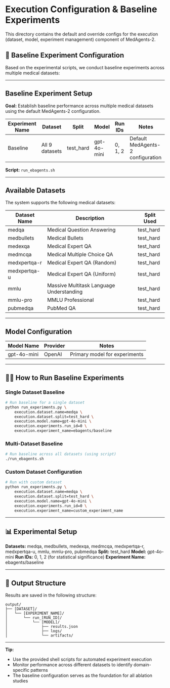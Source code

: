 # Execution Configuration & Baseline Experiments

This directory contains the default and override configs for the execution (dataset, model, experiment management) component of MedAgents-2.

## 🔬 Baseline Experiment Configuration

Based on the experimental scripts, we conduct baseline experiments across multiple medical datasets:

---

## **Baseline Experiment Setup**
**Goal:** Establish baseline performance across multiple medical datasets using the default MedAgents-2 configuration.

| Experiment Name | Dataset | Split | Model | Run IDs | Notes                        |
|----------------|---------|-------|-------|---------|------------------------------|
| Baseline       | All 9 datasets | test_hard | gpt-4o-mini | 0, 1, 2 | Default MedAgents-2 configuration |

**Script:** `run_ebagents.sh`

---

## **Available Datasets**

The system supports the following medical datasets:

| Dataset Name | Description | Split Used |
|--------------|-------------|------------|
| medqa | Medical Question Answering | test_hard |
| medbullets | Medical Bullets | test_hard |
| medexqa | Medical Expert QA | test_hard |
| medmcqa | Medical Multiple Choice QA | test_hard |
| medxpertqa-r | Medical Expert QA (Random) | test_hard |
| medxpertqa-u | Medical Expert QA (Uniform) | test_hard |
| mmlu | Massive Multitask Language Understanding | test_hard |
| mmlu-pro | MMLU Professional | test_hard |
| pubmedqa | PubMed QA | test_hard |

---

## **Model Configuration**

| Model Name | Provider | Notes |
|------------|----------|-------|
| gpt-4o-mini | OpenAI | Primary model for experiments |

---

## 🏃‍♂️ How to Run Baseline Experiments

### Single Dataset Baseline
```bash
# Run baseline for a single dataset
python run_experiments.py \
    execution.dataset.name=medqa \
    execution.dataset.split=test_hard \
    execution.model.name=gpt-4o-mini \
    execution.experiments.run_id=0 \
    execution.experiment_name=ebagents/baseline
```

### Multi-Dataset Baseline
```bash
# Run baseline across all datasets (using script)
./run_ebagents.sh
```

### Custom Dataset Configuration
```bash
# Run with custom dataset
python run_experiments.py \
    execution.dataset.name=medqa \
    execution.dataset.split=test_hard \
    execution.model.name=gpt-4o-mini \
    execution.experiments.run_id=0 \
    execution.experiment_name=custom_experiment_name
```

---

## 📊 Experimental Setup

**Datasets:** medqa, medbullets, medexqa, medmcqa, medxpertqa-r, medxpertqa-u, mmlu, mmlu-pro, pubmedqa
**Split:** test_hard
**Model:** gpt-4o-mini
**Run IDs:** 0, 1, 2 (for statistical significance)
**Experiment Name:** ebagents/baseline

---

## 📁 Output Structure

Results are saved in the following structure:
```
output/
├── [DATASET]/
│   └── [EXPERIMENT_NAME]/
│       └── run_[RUN_ID]/
│           └── [MODEL]/
│               ├── results.json
│               ├── logs/
│               └── artifacts/
```

---

**Tip:**
- Use the provided shell scripts for automated experiment execution
- Monitor performance across different datasets to identify domain-specific patterns
- The baseline configuration serves as the foundation for all ablation studies 